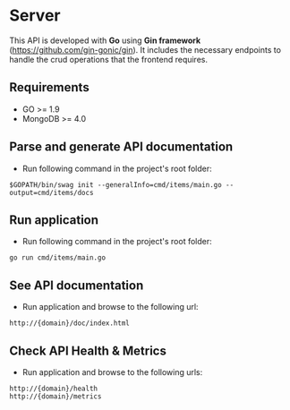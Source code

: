 # Server

This API is developed with **Go** using **Gin framework** (https://github.com/gin-gonic/gin). 
It includes the necessary endpoints to handle the crud operations that the frontend requires.


## Requirements 
* GO >= 1.9
* MongoDB >= 4.0


## Parse and generate API documentation
* Run following command in the project's root folder:
```
$GOPATH/bin/swag init --generalInfo=cmd/items/main.go --output=cmd/items/docs
```


## Run application
* Run following command in the project's root folder:
```
go run cmd/items/main.go
```


## See API documentation
* Run application and browse to the following url:
```
http://{domain}/doc/index.html
```


## Check API Health & Metrics
* Run application and browse to the following urls:
```
http://{domain}/health
http://{domain}/metrics
```